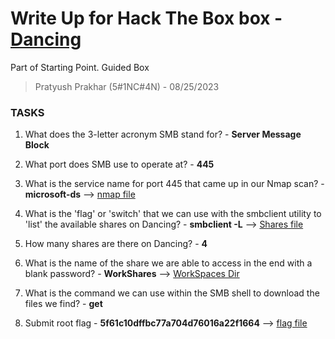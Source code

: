 # Write Up for Hack The Box box - [Dancing](https://app.hackthebox.com/starting-point?tier=0)

Part of Starting Point. Guided Box

> Pratyush Prakhar (5#1NC#4N) - 08/25/2023


### TASKS

1. What does the 3-letter acronym SMB stand for? - **Server Message Block**

2. What port does SMB use to operate at? - **445**

3. What is the service name for port 445 that came up in our Nmap scan? - **microsoft-ds** --> [nmap file](nmap/main.nmap)

4. What is the 'flag' or 'switch' that we can use with the smbclient utility to 'list' the available shares on Dancing? - **smbclient -L** --> [Shares file](smb/share.out)

5. How many shares are there on Dancing? - **4**

6. What is the name of the share we are able to access in the end with a blank password? - **WorkShares** --> [WorkSpaces Dir](smb/WorkSpaces)

7. What is the command we can use within the SMB shell to download the files we find? - **get** 

8. Submit root flag - **5f61c10dffbc77a704d76016a22f1664** --> [flag file](smb/WorkSpaces/James.P/flag.txt)
